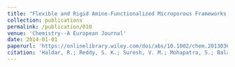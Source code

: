 ```yaml
---
title: "Flexible and Rigid Amine-Functionalized Microporous Frameworks Based on Different Secondary Building Units: Supramolecular Isomerism, Selective CO2 Capture, and Catalysis"
collection: publications
permalink: /publication/010
venue: 'Chemistry--A European Journal'
date: 2014-01-01
paperurl: 'https://onlinelibrary.wiley.com/doi/abs/10.1002/chem.201303610'
citation: 'Haldar, R.; Reddy, S. K.; Suresh, V. M.; Mohapatra, S.; Balasubramanian, S. & Maji, T. K. <i> Chemistry--A European Journal </i> , Vol. 20 , pp. 4347-4356 , 2014'
---
```



